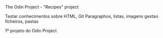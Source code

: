The Odin Project - "Recipes" project

Testar conhecimentos sobre HTML, Git
Paragraphos, listas, imagens
gestao ficheiros, pastas

1º projeto do Odin Project
